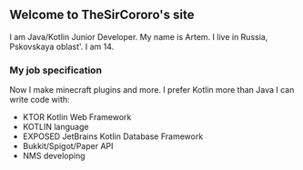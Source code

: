 ## Welcome to TheSirCororo's site

I am Java/Kotlin Junior Developer. My name is Artem. I live in Russia, Pskovskaya oblast'. I am 14.

### My job specification

Now I make minecraft plugins and more. I prefer Kotlin more than Java
I can write code with:
- KTOR Kotlin Web Framework
- KOTLIN language
- EXPOSED JetBrains Kotlin Database Framework
- Bukkit/Spigot/Paper API
- NMS developing
